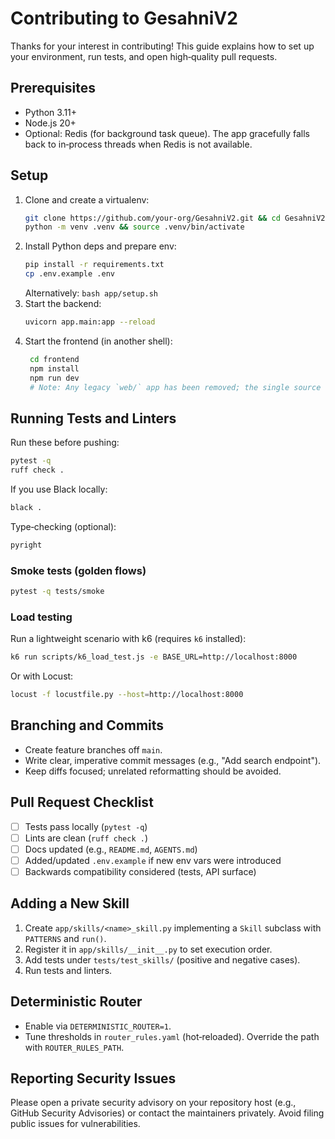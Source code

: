 # Contributing to GesahniV2

Thanks for your interest in contributing! This guide explains how to set up your environment, run tests, and open high‑quality pull requests.

## Prerequisites
- Python 3.11+
- Node.js 20+
- Optional: Redis (for background task queue). The app gracefully falls back to in‑process threads when Redis is not available.

## Setup
1. Clone and create a virtualenv:
   ```bash
   git clone https://github.com/your-org/GesahniV2.git && cd GesahniV2
   python -m venv .venv && source .venv/bin/activate
   ```
2. Install Python deps and prepare env:
   ```bash
   pip install -r requirements.txt
   cp .env.example .env
   ```
   Alternatively: `bash app/setup.sh`
3. Start the backend:
   ```bash
   uvicorn app.main:app --reload
   ```
4. Start the frontend (in another shell):
   ```bash
    cd frontend
    npm install
    npm run dev
    # Note: Any legacy `web/` app has been removed; the single source of truth is `frontend/`.
   ```

## Running Tests and Linters
Run these before pushing:
```bash
pytest -q
ruff check .
```
If you use Black locally:
```bash
black .
```
Type‑checking (optional):
```bash
pyright
```

### Smoke tests (golden flows)

```bash
pytest -q tests/smoke
```

### Load testing

Run a lightweight scenario with k6 (requires `k6` installed):

```bash
k6 run scripts/k6_load_test.js -e BASE_URL=http://localhost:8000
```

Or with Locust:

```bash
locust -f locustfile.py --host=http://localhost:8000
```

## Branching and Commits
- Create feature branches off `main`.
- Write clear, imperative commit messages (e.g., "Add search endpoint").
- Keep diffs focused; unrelated reformatting should be avoided.

## Pull Request Checklist
- [ ] Tests pass locally (`pytest -q`)
- [ ] Lints are clean (`ruff check .`)
- [ ] Docs updated (e.g., `README.md`, `AGENTS.md`)
- [ ] Added/updated `.env.example` if new env vars were introduced
- [ ] Backwards compatibility considered (tests, API surface)

## Adding a New Skill
1. Create `app/skills/<name>_skill.py` implementing a `Skill` subclass with `PATTERNS` and `run()`.
2. Register it in `app/skills/__init__.py` to set execution order.
3. Add tests under `tests/test_skills/` (positive and negative cases).
4. Run tests and linters.

## Deterministic Router
- Enable via `DETERMINISTIC_ROUTER=1`.
- Tune thresholds in `router_rules.yaml` (hot‑reloaded). Override the path with `ROUTER_RULES_PATH`.

## Reporting Security Issues
Please open a private security advisory on your repository host (e.g., GitHub Security Advisories) or contact the maintainers privately. Avoid filing public issues for vulnerabilities.


